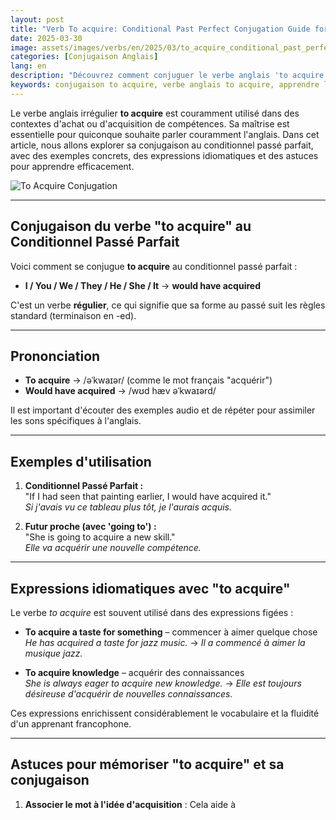 ```yaml
---
layout: post 
title: "Verb To acquire: Conditional Past Perfect Conjugation Guide for Beginners"
date: 2025-03-30
image: assets/images/verbs/en/2025/03/to_acquire_conditional_past_perfect.webp
categories: [Conjugaison Anglais]
lang: en 
description: "Découvrez comment conjuguer le verbe anglais 'to acquire' au conditionnel passé parfait. Ce guide complet en français est idéal pour les débutants qui souhaitent apprendre à utiliser 'to acquire' correctement avec des exemples, des expressions idiomatiques et des astuces pratiques."
keywords: conjugaison to acquire, verbe anglais to acquire, apprendre l'anglais, conjugaison anglaise pour débutants, expressions avec to acquire, grammaire anglaise, verbe irrégulier to acquire, conjuguer to acquire en anglais, to acquire past tense, to acquire present perfect
---
```


Le verbe anglais irrégulier **to acquire** est couramment utilisé dans des contextes d'achat ou d'acquisition de compétences. Sa maîtrise est essentielle pour quiconque souhaite parler couramment l'anglais. Dans cet article, nous allons explorer sa conjugaison au conditionnel passé parfait, avec des exemples concrets, des expressions idiomatiques et des astuces pour apprendre efficacement.

![To Acquire Conjugation](/assets/images/verbs/2025/03/Acquire_conditional_past_perfect.webp)

---

## Conjugaison du verbe "to acquire" au Conditionnel Passé Parfait

Voici comment se conjugue **to acquire** au conditionnel passé parfait :

- **I / You / We / They / He / She / It** → **would have acquired**

C'est un verbe **régulier**, ce qui signifie que sa forme au passé suit les règles standard (terminaison en -ed).

---

## Prononciation

- **To acquire** → /əˈkwaɪər/ (comme le mot français "acquérir")
- **Would have acquired** → /wʊd hæv əˈkwaɪərd/  

Il est important d'écouter des exemples audio et de répéter pour assimiler les sons spécifiques à l'anglais.

---

## Exemples d'utilisation

1. **Conditionnel Passé Parfait :**  
   "If I had seen that painting earlier, I would have acquired it."  
   _Si j'avais vu ce tableau plus tôt, je l'aurais acquis._

2. **Futur proche (avec 'going to') :**  
   "She is going to acquire a new skill."  
   _Elle va acquérir une nouvelle compétence._

---

## Expressions idiomatiques avec "to acquire"

Le verbe *to acquire* est souvent utilisé dans des expressions figées :

- **To acquire a taste for something** – commencer à aimer quelque chose  
  _He has acquired a taste for jazz music._ → _Il a commencé à aimer la musique jazz._

- **To acquire knowledge** – acquérir des connaissances  
  _She is always eager to acquire new knowledge._ → _Elle est toujours désireuse d'acquérir de nouvelles connaissances._

Ces expressions enrichissent considérablement le vocabulaire et la fluidité d'un apprenant francophone.

---

## Astuces pour mémoriser "to acquire" et sa conjugaison

1. **Associer le mot à l'idée d'acquisition** : Cela aide à